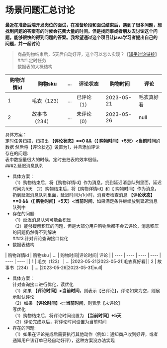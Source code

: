 # 场景问题汇总讨论   
**最近在准备后端开发岗位的面试，在准备阶段和面试结束后，遇到了很多问题，想找到问题的答案有的时候会花费大量的时间。但是找同事或者朋友去讨论这个问题，能够很快的得到问题的答案。我希望通过这个项目让java学习者提出自己的问题，并一起讨论**

>商品购物结束后，5天后自动好评，这个可以怎么实现？【[知乎讨论链接](https://www.zhihu.com/question/603090721)】
###1.定时任务  
数据表的大概结构  

  |  购物详情id   | 购物sku  |  ...  | 评论状态 | 购物时间| 评论 |
  |  ----  | ----  | ----  | ----  | ----  | ----  |
  | 1  | 毛衣（123） | ...  | 已评论（1） |2023-05-21|毛衣真好看|
  | 2  | 故事书（234） | ...  | 未评论（0） |2023-05-26|null|
具体方案：  
定时任务扫描，扫描出 **【评论状态】==0 &&（【 购物时间】+5天）<当前时间**的数据
然后将【评论状态】设置为1，并且添加评论  
存在的问题:  
表中数据量很大的时候，定时去扫表的效率很低。  
###2.延迟消息队列  
+ 具体方案：  
（1）购物结束后，将【购物详情id】作为消息，扔到延迟消息队列里面，延迟时间为5天
（2）购物结束后，将【购物详情id】和【 购物时间】作为消息，扔到延迟消息队列里面，延迟时间为1小时，消费者检查消息 **【评论状态】==0 &&（【 购物时间】+5天）<当前时间**，如果满足条件继续放到延迟消息队列中
+ 存在的问题:   
（1）延迟消息队列可能会积压  
（2）能够缓解积压的问题，但是大部分用户购物后都不会去评论，消息积压的问题仍然得不到解决  
###3.针对评论查询接口优化
+ 数据表结构  

|  购物详情id   | 购物sku  |  ...  | 购物时间|评论时间| 评论 |
    |  ----  | ----  | ----  | ----  | ---- | ---- |
  | 1  | 毛衣（123） | ...  |2023-05-21|2023-05-21|毛衣真好看|
  | 2  | 故事书（234） | ...  |2023-05-26|2023-05-31|null|
+ 具体方案：  
针对查询接口进行优化，读优化  
（1）如果 **【评论时间】>当前时间**，则表示【已评论】，评论如果为空，则展示默认评论  
（2）如果 **【评论时间】<=当前时间**，则表示【未评论】  
写优化  
（1）购物结束后，将评论时间设置为 **【当前时间】+5天**  
（2）评论完成以后，将评论时间设置为当前时间  
+ 存在的问题:   
（1）如果在评论完成后需要执行其他动作（例如：通知商户收到好评，或者通知用户该订单已经自动好评），这种方案没办法实现



